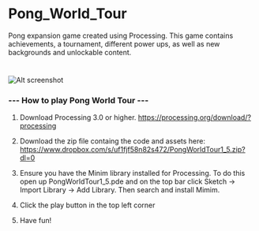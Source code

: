 # Pong_World_Tour
Pong expansion game created using Processing.
This game contains achievements, a tournament, different power ups, as well as new backgrounds and unlockable content.
#

![Alt screenshot](http://benjaminmiller.co/img/worldtour.png)

### --- How to play Pong World Tour ---

1. Download Processing 3.0 or higher. https://processing.org/download/?processing

2. Download the zip file containg the code and assets here: https://www.dropbox.com/s/uf1fjf58n82s472/PongWorldTour1_5.zip?dl=0
 
3. Ensure you have the Minim library installed for Processing. To do this open up PongWorldTour1_5.pde and on the top bar click Sketch -> Import Library -> Add Library. Then search and install Mimim.
 
4. Click the play button in the top left corner 

5. Have fun!
